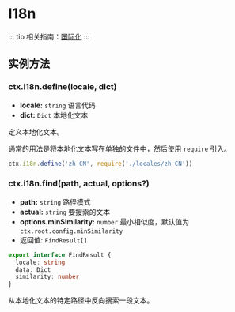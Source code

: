 # I18n

::: tip
相关指南：[国际化](../../guide/i18n/index.md)
:::

## 实例方法

### ctx.i18n.define(locale, dict)

- **locale:** `string` 语言代码
- **dict:** `Dict` 本地化文本

定义本地化文本。

通常的用法是将本地化文本写在单独的文件中，然后使用 `require` 引入。

```ts
ctx.i18n.define('zh-CN', require('./locales/zh-CN'))
```

### ctx.i18n.find(path, actual, options?)

- **path:** `string` 路径模式
- **actual:** `string` 要搜索的文本
- **options.minSimilarity:** `number` 最小相似度，默认值为 `ctx.root.config.minSimilarity`
- 返回值: `FindResult[]`

```ts
export interface FindResult {
  locale: string
  data: Dict
  similarity: number
}
```

从本地化文本的特定路径中反向搜索一段文本。
